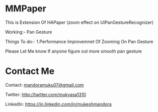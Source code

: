 MMPaper
=======

This is Extension Of HAPaper (zoom effect on UIPanGestureRecognizer)

Working:- 
Pan Gesture


Things To do:-
1.Performance Improvemnet Of Zooming On Pan Gesture

Please Let Me know If anyone figure out more smooth pan gesture  

Contact Me
==========

Contact: mandoramuku07@gmail.com

Twitter: http://twitter.com/mukyasa1310

LinkedIn: https://in.linkedin.com/in/mukeshmandora

